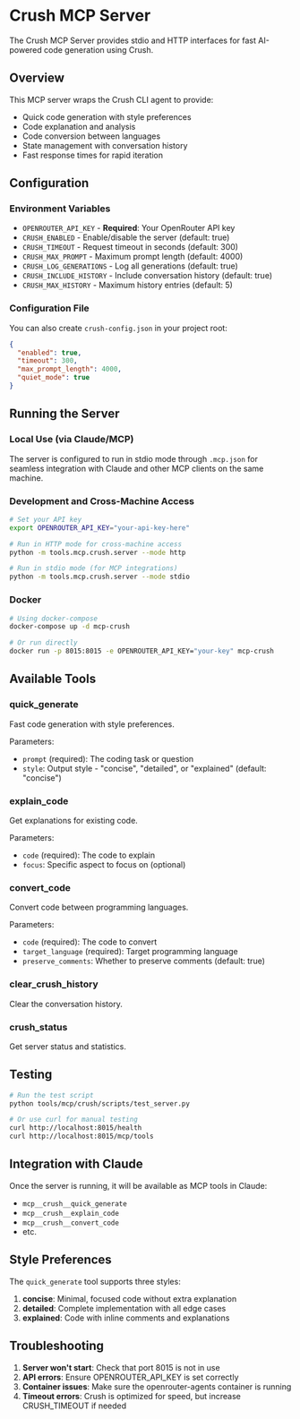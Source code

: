 # Crush MCP Server

The Crush MCP Server provides stdio and HTTP interfaces for fast AI-powered code generation using Crush.

## Overview

This MCP server wraps the Crush CLI agent to provide:
- Quick code generation with style preferences
- Code explanation and analysis
- Code conversion between languages
- State management with conversation history
- Fast response times for rapid iteration

## Configuration

### Environment Variables

- `OPENROUTER_API_KEY` - **Required**: Your OpenRouter API key
- `CRUSH_ENABLED` - Enable/disable the server (default: true)
- `CRUSH_TIMEOUT` - Request timeout in seconds (default: 300)
- `CRUSH_MAX_PROMPT` - Maximum prompt length (default: 4000)
- `CRUSH_LOG_GENERATIONS` - Log all generations (default: true)
- `CRUSH_INCLUDE_HISTORY` - Include conversation history (default: true)
- `CRUSH_MAX_HISTORY` - Maximum history entries (default: 5)

### Configuration File

You can also create `crush-config.json` in your project root:

```json
{
  "enabled": true,
  "timeout": 300,
  "max_prompt_length": 4000,
  "quiet_mode": true
}
```

## Running the Server

### Local Use (via Claude/MCP)

The server is configured to run in stdio mode through `.mcp.json` for seamless integration with Claude and other MCP clients on the same machine.

### Development and Cross-Machine Access

```bash
# Set your API key
export OPENROUTER_API_KEY="your-api-key-here"

# Run in HTTP mode for cross-machine access
python -m tools.mcp.crush.server --mode http

# Run in stdio mode (for MCP integrations)
python -m tools.mcp.crush.server --mode stdio
```

### Docker

```bash
# Using docker-compose
docker-compose up -d mcp-crush

# Or run directly
docker run -p 8015:8015 -e OPENROUTER_API_KEY="your-key" mcp-crush
```

## Available Tools

### quick_generate
Fast code generation with style preferences.

Parameters:
- `prompt` (required): The coding task or question
- `style`: Output style - "concise", "detailed", or "explained" (default: "concise")

### explain_code
Get explanations for existing code.

Parameters:
- `code` (required): The code to explain
- `focus`: Specific aspect to focus on (optional)

### convert_code
Convert code between programming languages.

Parameters:
- `code` (required): The code to convert
- `target_language` (required): Target programming language
- `preserve_comments`: Whether to preserve comments (default: true)

### clear_crush_history
Clear the conversation history.

### crush_status
Get server status and statistics.

## Testing

```bash
# Run the test script
python tools/mcp/crush/scripts/test_server.py

# Or use curl for manual testing
curl http://localhost:8015/health
curl http://localhost:8015/mcp/tools
```

## Integration with Claude

Once the server is running, it will be available as MCP tools in Claude:
- `mcp__crush__quick_generate`
- `mcp__crush__explain_code`
- `mcp__crush__convert_code`
- etc.

## Style Preferences

The `quick_generate` tool supports three styles:

1. **concise**: Minimal, focused code without extra explanation
2. **detailed**: Complete implementation with all edge cases
3. **explained**: Code with inline comments and explanations

## Troubleshooting

1. **Server won't start**: Check that port 8015 is not in use
2. **API errors**: Ensure OPENROUTER_API_KEY is set correctly
3. **Container issues**: Make sure the openrouter-agents container is running
4. **Timeout errors**: Crush is optimized for speed, but increase CRUSH_TIMEOUT if needed

